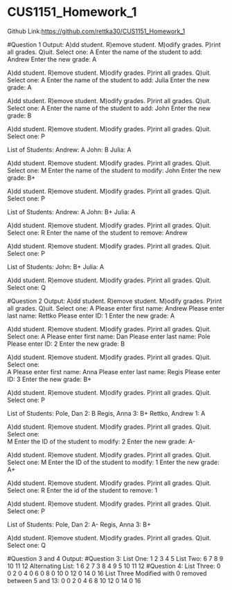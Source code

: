# CUS1151_Homework_1
Github Link:https://github.com/rettka30/CUS1151_Homework_1

#Question 1 Output:
A)dd student.
R)emove student.
M)odify grades.
P)rint all grades.
Q)uit.
Select one: 
 A
Enter the name of the student to add: 
 Andrew
Enter the new grade: 
 A
 
A)dd student.
R)emove student.
M)odify grades.
P)rint all grades.
Q)uit.
Select one: 
 A
Enter the name of the student to add: 
 Julia
Enter the new grade:
 A
 
A)dd student.
R)emove student.
M)odify grades.
P)rint all grades.
Q)uit.
Select one: 
 A
Enter the name of the student to add: 
 John
Enter the new grade: 
 B
 
A)dd student.
R)emove student.
M)odify grades.
P)rint all grades.
Q)uit.
Select one: 
 P
 
List of Students:
Andrew: A
John: B
Julia: A

A)dd student.
R)emove student.
M)odify grades.
P)rint all grades.
Q)uit.
Select one: 
 M
Enter the name of the student to modify: 
 John
Enter the new grade: 
 B+
 
A)dd student.
R)emove student.
M)odify grades.
P)rint all grades.
Q)uit.
Select one: 
 P
 
List of Students:
Andrew: A
John: B+
Julia: A

A)dd student.
R)emove student.
M)odify grades.
P)rint all grades.
Q)uit.
Select one: 
 R
Enter the name of the student to remove: 
 Andrew
 
A)dd student.
R)emove student.
M)odify grades.
P)rint all grades.
Q)uit.
Select one: 
 P
 
List of Students:
John: B+
Julia: A

A)dd student.
R)emove student.
M)odify grades.
P)rint all grades.
Q)uit.
Select one: 
 Q
 
#Question 2 Output:
A)dd student.
R)emove student.
M)odify grades.
P)rint all grades.
Q)uit.
Select one: 
 A
Please enter first name: 
 Andrew
Please enter last name: 
 Rettko
Please enter ID: 
 1
Enter the new grade: 
 A
 
A)dd student.
R)emove student.
M)odify grades.
P)rint all grades.
Q)uit.
Select one: 
 A
Please enter first name: 
 Dan
Please enter last name: 
 Pole
Please enter ID: 
 2
Enter the new grade: 
 B
 
A)dd student.
R)emove student.
M)odify grades.
P)rint all grades.
Q)uit.
Select one:  
 A
Please enter first name: 
 Anna
Please enter last name: 
 Regis
Please enter ID: 
 3
Enter the new grade: 
 B+
 
A)dd student.
R)emove student.
M)odify grades.
P)rint all grades.
Q)uit.
Select one: 
 P

List of Students:
Pole, Dan 2: B
Regis, Anna 3: B+
Rettko, Andrew 1: A
   
A)dd student.
R)emove student.
M)odify grades.
P)rint all grades.
Q)uit.
Select one:  
 M
Enter the ID of the student to modify: 
 2
Enter the new grade: 
 A-

A)dd student.
R)emove student.
M)odify grades.
P)rint all grades.
Q)uit.
Select one: 
 M
Enter the ID of the student to modify: 
 1
Enter the new grade: 
 A+
 
A)dd student.
R)emove student.
M)odify grades.
P)rint all grades.
Q)uit.
Select one: 
 R
Enter the id of the student to remove: 
 1

A)dd student.
R)emove student.
M)odify grades.
P)rint all grades.
Q)uit.
Select one: 
 P
 
List of Students:
Pole, Dan 2: A-
Regis, Anna 3: B+
   
A)dd student.
R)emove student.
M)odify grades.
P)rint all grades.
Q)uit.
Select one: 
 Q
 
#Question 3 and 4 Output:
#Question 3:
List One: 1 2 3 4 5 
List Two: 6 7 8 9 10 11 12 
Alternating List: 1 6 2 7 3 8 4 9 5 10 11 12 
#Question 4:
List Three: 0 0 2 0 4 0 6 0 8 0 10 0 12 0 14 0 16 
List Three Modified with 0 removed between 5 and 13: 0 0 2 0 4 6 8 10 12 0 14 0 16 